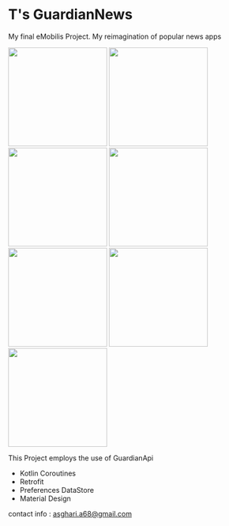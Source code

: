 # T's GuardianNews
My final eMobilis Project. My reimagination of popular news apps 
<p align="left">
<img src="https://user-images.githubusercontent.com/42576835/232209739-52e73e96-1a2a-45b7-96b0-c0d3e0ec0d29.jpg" width="200">
<img src="https://user-images.githubusercontent.com/42576835/232209179-6912d64f-440c-4945-8472-abe27dc21bd7.jpg" width="200">
<img src="https://user-images.githubusercontent.com/42576835/232209452-c1d1b816-c754-419d-9d01-de1438d89199.jpg" width="200">
<img src="https://user-images.githubusercontent.com/42576835/232209449-5475b6c5-3c85-40e5-8ce7-73b0ddd245b0.jpg" width="200">
<img src="https://user-images.githubusercontent.com/42576835/232209458-6e8f0c18-1d55-44cb-94ad-518499496d3f.jpg" width="200">
<img src="https://user-images.githubusercontent.com/42576835/232209474-eae71d69-4c78-4d9c-abf0-8a7c7b3ba23a.jpg" width="200">
<img src="https://user-images.githubusercontent.com/42576835/232209454-a7e1753a-7bda-4333-aa60-67d46632beea.jpg" width="200">
</p>

This Project employs the use of GuardianApi


- Kotlin Coroutines
- Retrofit
- Preferences DataStore
- Material Design


contact info : <a href="mailto:asghari.a68@gmail.com?">asghari.a68@gmail.com</a>
